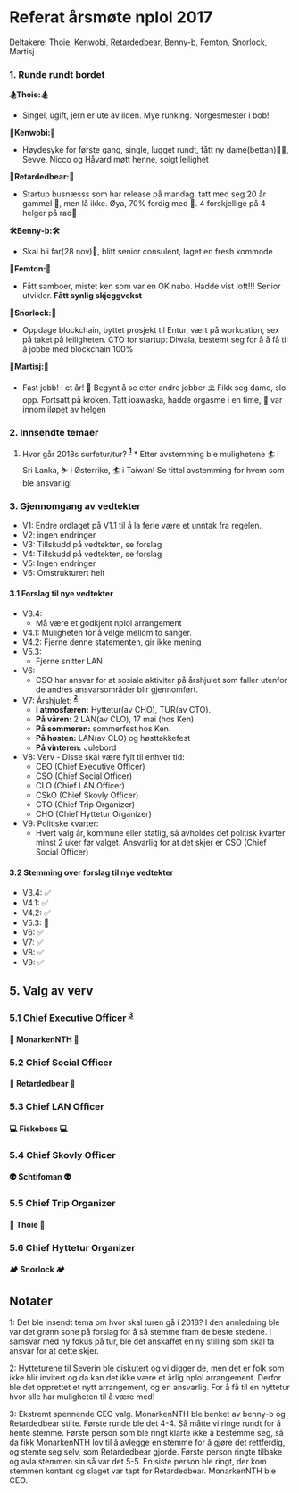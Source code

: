 # Referat årsmøte nplol 2017
Deltakere: Thoie, Kenwobi, Retardedbear, Benny-b, Femton, Snorlock, Martisj

### 1. Runde rundt bordet
**🏂Thoie:🏂**
* Singel, ugift, jern er ute av ilden. Mye runking. Norgesmester i bob!

**🍚Kenwobi:🍚**
* Høydesyke for første gang, single, lugget rundt, fått ny dame(bettan)👩🏼, Sevve, Nicco og Håvard møtt henne, solgt leilighet

**🐻Retardedbear:🐻**
* Startup busnæsss som har release på mandag, tatt med seg 20 år gammel 🙅, men lå ikke. Øya, 70% ferdig med 📖. 4 forskjellige på 4 helger på rad🥇

**🛠Benny-b:🛠**
* Skal bli far(28 nov)🎉, blitt senior consulent, laget en fresh kommode

**💪Femton:💪**
* Fått samboer, mistet ken som var en OK nabo. Hadde vist loft!!! Senior utvikler. **Fått synlig skjeggvekst**

**🤙Snorlock:🤙**
*  Oppdage blockchain, byttet prosjekt til Entur, vært på workcation, sex på taket på leiligheten. CTO for startup: Diwala, bestemt seg for å å få til å jobbe med blockchain 100%

**💊Martisj:💊**
* Fast jobb! I et år! 🥇 Begynt å se etter andre jobber ⛱ Fikk seg dame, slo opp. Fortsatt på kroken. Tatt ioawaska, hadde orgasme i en time, 🐉 var innom iløpet av helgen

### 2. Innsendte temaer
  1. Hvor går 2018s surfetur/tur? **<sup>[1](#tur)</sup>**
    * Etter avstemming ble mulighetene 🏄‍ i Sri Lanka, ⛷ i Østerrike, 🏄‍ i Taiwan! Se tittel avstemming for hvem som ble ansvarlig!

### 3. Gjennomgang av vedtekter

* V1: Endre ordlaget på V1.1 til å la ferie være et unntak fra regelen.
* V2: ingen endringer
* V3: Tillskudd på vedtekten, se forslag
* V4: Tillskudd på vedtekten, se forslag
* V5: Ingen endringer
* V6: Omstrukturert helt

#### 3.1 Forslag til nye vedtekter

* V3.4:
    * Må være et godkjent nplol arrangement
* V4.1: Muligheten for å velge mellom to sanger.
* V4.2: Fjerne denne statementen, gir ikke mening
* V5.3:
    * Fjerne snitter LAN
* V6:
    * CSO har ansvar for at sosiale aktiviter på årshjulet som faller utenfor de andres ansvarsområder blir gjennomført.
* V7: Årshjulet: **<sup>[2](#hyttetur)</sup>**
    * **I atmosfæren:** Hyttetur(av CHO), TUR(av CTO).
    * **På våren:** 2 LAN(av CLO), 17 mai (hos Ken)
    * **På sommeren:** sommerfest hos Ken.
    * **På høsten:** LAN(av CLO) og høsttakkefest
    * **På vinteren:** Julebord
* V8: Verv - Disse skal være fylt til enhver tid:
    * CEO (Chief Executive Officer)
    * CSO (Chief Social Officer)
    * CLO (Chief LAN Officer)
    * CSkO (Chief Skovly Officer)
    * CTO (Chief Trip Organizer)
    * CHO (Chief Hyttetur Organizer)
* V9: Politiske kvarter:
    * Hvert valg år, kommune eller statlig, så avholdes det politisk kvarter minst 2 uker før valget. Ansvarlig for at det skjer er CSO (Chief Social Officer)

#### 3.2 Stemming over forslag til nye vedtekter
* V3.4: ✅
* V4.1: ✅
* V4.2: ✅
* V5.3: 🚫
* V6: ✅
* V7: ✅
* V8: ✅
* V9: ✅

## 5. Valg av verv
### 5.1 Chief Executive Officer **<sup>[3](#valg)</sup>**
#### 🤴 MonarkenNTH 🤴
### 5.2 Chief Social Officer
#### 🎉 Retardedbear 🎉
### 5.3 Chief LAN Officer
#### 💻 Fiskeboss 💻
### 5.4 Chief Skovly Officer
#### 👽 Schtifoman 👽
### 5.5 Chief Trip Organizer
#### 🛄 Thoie 🛄
### 5.6 Chief Hyttetur Organizer
#### 🏕 Snorlock 🏕

## Notater
<a name="tur">1</a>: Det ble insendt tema om hvor skal turen gå i 2018? I den annledning ble var det grønn sone på forslag for å så stemme fram de beste stedene. I samsvar med ny fokus på tur, ble det anskaffet en ny stilling som skal ta ansvar for at dette skjer.

<a name="hyttetur">2</a>: Hytteturene til Severin ble diskutert og vi digger de, men det er folk som ikke blir invitert og da kan det ikke være et årlig nplol arrangement. Derfor ble det opprettet et nytt arrangement, og en ansvarlig. For å få til en hyttetur hvor alle har muligheten til å være med!

<a name="valg">3</a>: Ekstremt spennende CEO valg. MonarkenNTH ble benket av benny-b og Retardedbear stilte. Første runde ble det 4-4. Så måtte vi ringe rundt for å hente stemme. Første person som ble ringt klarte ikke å bestemme seg, så da fikk MonarkenNTH lov til å avlegge en stemme for å gjøre det rettferdig, og stemte seg selv, som Retardedbear gjorde. Første person ringte tilbake og avla stemmen sin så var det 5-5. En siste person ble ringt, der kom stemmen kontant og slaget var tapt for Retardedbear. MonarkenNTH ble CEO.
